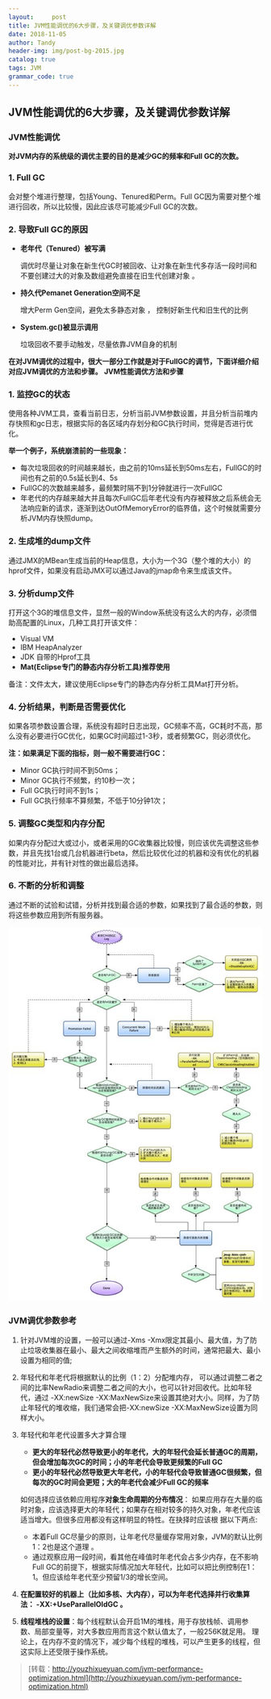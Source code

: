 ```yaml
---
layout:     post
title: JVM性能调优的6大步骤，及关键调优参数详解
date: 2018-11-05
author: Tandy
header-img: img/post-bg-2015.jpg
catalog: true
tags: JVM
grammar_code: true
---
```

## JVM性能调优的6大步骤，及关键调优参数详解
### JVM性能调优
**对JVM内存的系统级的调优主要的目的是减少GC的频率和Full GC的次数。**

### 1. Full GC
会对整个堆进行整理，包括Young、Tenured和Perm。Full GC因为需要对整个堆进行回收，所以比较慢，因此应该尽可能减少Full GC的次数。

### 2. 导致Full GC的原因

 - **老年代（Tenured）被写满**
 
    调优时尽量让对象在新生代GC时被回收、让对象在新生代多存活一段时间和不要创建过大的对象及数组避免直接在旧生代创建对象 。
    
 - **持久代Pemanet Generation空间不足**
 
    增大Perm Gen空间，避免太多静态对象 ， 控制好新生代和旧生代的比例
    
 - **System.gc()被显示调用**
 
    垃圾回收不要手动触发，尽量依靠JVM自身的机制
    
**在对JVM调优的过程中，很大一部分工作就是对于FullGC的调节，下面详细介绍对应JVM调优的方法和步骤。**
**JVM性能调优方法和步骤**

### 1. 监控GC的状态

使用各种JVM工具，查看当前日志，分析当前JVM参数设置，并且分析当前堆内存快照和gc日志，根据实际的各区域内存划分和GC执行时间，觉得是否进行优化。

**举一个例子，系统崩溃前的一些现象：**
 - 每次垃圾回收的时间越来越长，由之前的10ms延长到50ms左右，FullGC的时间也有之前的0.5s延长到4、5s
 - FullGC的次数越来越多，最频繁时隔不到1分钟就进行一次FullGC
 - 年老代的内存越来越大并且每次FullGC后年老代没有内存被释放之后系统会无法响应新的请求，逐渐到达OutOfMemoryError的临界值，这个时候就需要分析JVM内存快照dump。

### 2. 生成堆的dump文件

通过JMX的MBean生成当前的Heap信息，大小为一个3G（整个堆的大小）的hprof文件，如果没有启动JMX可以通过Java的jmap命令来生成该文件。

### 3. 分析dump文件

打开这个3G的堆信息文件，显然一般的Window系统没有这么大的内存，必须借助高配置的Linux，几种工具打开该文件：

 - Visual VM
 - IBM HeapAnalyzer
 - JDK 自带的Hprof工具
 - **Mat(Eclipse专门的静态内存分析工具)推荐使用**
 
备注：文件太大，建议使用Eclipse专门的静态内存分析工具Mat打开分析。

### 4. 分析结果，判断是否需要优化

如果各项参数设置合理，系统没有超时日志出现，GC频率不高，GC耗时不高，那么没有必要进行GC优化，如果GC时间超过1-3秒，或者频繁GC，则必须优化。

**注：如果满足下面的指标，则一般不需要进行GC：**

 - Minor GC执行时间不到50ms；
 - Minor GC执行不频繁，约10秒一次；
 - Full GC执行时间不到1s；
 - Full GC执行频率不算频繁，不低于10分钟1次；
 
### 5. 调整GC类型和内存分配

如果内存分配过大或过小，或者采用的GC收集器比较慢，则应该优先调整这些参数，并且先找1台或几台机器进行beta，然后比较优化过的机器和没有优化的机器的性能对比，并有针对性的做出最后选择。

### 6. 不断的分析和调整

通过不断的试验和试错，分析并找到最合适的参数，如果找到了最合适的参数，则将这些参数应用到所有服务器。

 ![](https://raw.githubusercontent.com/tanzhouwen/tanzhouwen.github.io/master/images/jvm-performance-optimization.jpg)

### JVM调优参数参考
 1. 针对JVM堆的设置，一般可以通过-Xms -Xmx限定其最小、最大值，为了防止垃圾收集器在最小、最大之间收缩堆而产生额外的时间，通常把最大、最小设置为相同的值;
 2. 年轻代和年老代将根据默认的比例（1：2）分配堆内存， 可以通过调整二者之间的比率NewRadio来调整二者之间的大小，也可以针对回收代。比如年轻代，通过 -XX:newSize -XX:MaxNewSize来设置其绝对大小。同样，为了防止年轻代的堆收缩，我们通常会把-XX:newSize -XX:MaxNewSize设置为同样大小。
 3. 年轻代和年老代设置多大才算合理
    - **更大的年轻代必然导致更小的年老代，大的年轻代会延长普通GC的周期，但会增加每次GC的时间；小的年老代会导致更频繁的Full GC**
    - **更小的年轻代必然导致更大年老代，小的年轻代会导致普通GC很频繁，但每次的GC时间会更短；大的年老代会减少Full GC的频率**

    如何选择应该依赖应用程序**对象生命周期的分布情况**： 如果应用存在大量的临时对象，应该选择更大的年轻代；如果存在相对较多的持久对象，年老代应该适当增大。但很多应用都没有这样明显的特性。在抉择时应该根 据以下两点:
     + 本着Full GC尽量少的原则，让年老代尽量缓存常用对象，JVM的默认比例1：2也是这个道理 。
     + 通过观察应用一段时间，看其他在峰值时年老代会占多少内存，在不影响Full GC的前提下，根据实际情况加大年轻代，比如可以把比例控制在1：1。但应该给年老代至少预留1/3的增长空间。

 4. **在配置较好的机器上（比如多核、大内存），可以为年老代选择并行收集算法： -XX:+UseParallelOldGC 。**
 5. **线程堆栈的设置**：每个线程默认会开启1M的堆栈，用于存放栈帧、调用参数、局部变量等，对大多数应用而言这个默认值太了，一般256K就足用。
理论上，在内存不变的情况下，减少每个线程的堆栈，可以产生更多的线程，但这实际上还受限于操作系统。

> [转载：http://youzhixueyuan.com/jvm-performance-optimization.html](http://youzhixueyuan.com/jvm-performance-optimization.html)
